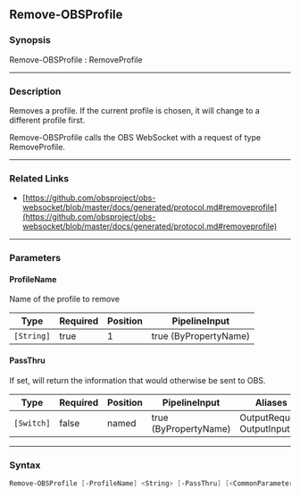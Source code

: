 Remove-OBSProfile
-----------------




### Synopsis
Remove-OBSProfile : RemoveProfile



---


### Description

Removes a profile. If the current profile is chosen, it will change to a different profile first.


Remove-OBSProfile calls the OBS WebSocket with a request of type RemoveProfile.



---


### Related Links
* [https://github.com/obsproject/obs-websocket/blob/master/docs/generated/protocol.md#removeprofile](https://github.com/obsproject/obs-websocket/blob/master/docs/generated/protocol.md#removeprofile)





---


### Parameters
#### **ProfileName**

Name of the profile to remove






|Type      |Required|Position|PipelineInput        |
|----------|--------|--------|---------------------|
|`[String]`|true    |1       |true (ByPropertyName)|



#### **PassThru**

If set, will return the information that would otherwise be sent to OBS.






|Type      |Required|Position|PipelineInput        |Aliases                      |
|----------|--------|--------|---------------------|-----------------------------|
|`[Switch]`|false   |named   |true (ByPropertyName)|OutputRequest<br/>OutputInput|





---


### Syntax
```PowerShell
Remove-OBSProfile [-ProfileName] <String> [-PassThru] [<CommonParameters>]
```
